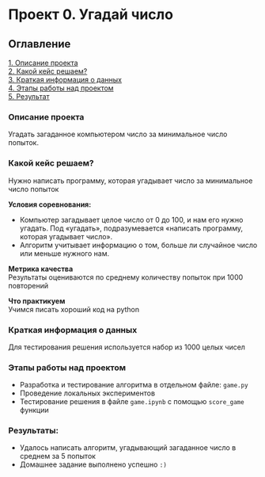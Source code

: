 # Проект 0. Угадай число

## Оглавление  
[1. Описание проекта](./README.md#Описание-проекта)  
[2. Какой кейс решаем?](./README.md#Какой-кейс-решаем)  
[3. Краткая информация о данных](./README.md#Краткая-информация-о-данных)  
[4. Этапы работы над проектом](./README.md#Этапы-работы-над-проектом)  
[5. Результат](./README.md#Результаты)    

### Описание проекта    
Угадать загаданное компьютером число за минимальное число попыток.

### Какой кейс решаем?    
Нужно написать программу, которая угадывает число за минимальное число попыток

**Условия соревнования:**  
- Компьютер загадывает целое число от 0 до 100, и нам его нужно угадать. Под «угадать», подразумевается «написать программу, которая угадывает число».
- Алгоритм учитывает информацию о том, больше ли случайное число или меньше нужного нам.

**Метрика качества**     
Результаты оцениваются по среднему количеству попыток при 1000 повторений

**Что практикуем**     
Учимся писать хороший код на python


### Краткая информация о данных
Для тестирования решения используется набор из 1000 целых чисел

### Этапы работы над проектом  
- Разработка и тестирование алгоритма в отдельном файле: `game.py`
- Проведение локальных экспериментов
- Тестирование решения в файле `game.ipynb` с помощью `score_game` функции


### Результаты:  
- Удалось написать алгоритм, угадывающий загаданное число в среднем за 5 попыток
- Домашнее задание выполнено успешно `:)`

